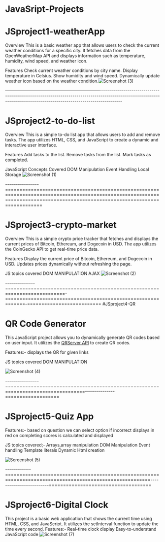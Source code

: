 # JavaSript-Projects

# JSproject1-weatherApp

Overview
This is a basic weather app that allows users to check the current weather conditions for a specific city. It fetches data from the OpenWeatherMap API 
and displays information such as temperature, humidity, wind speed, and weather icon.

Features
Check current weather conditions by city name.
Display temperature in Celsius.
Show humidity and wind speed.
Dynamically update weather icon based on the weather condition.![Screenshot (3)](https://github.com/rahulbalati/JSproject1-weatherApp/assets/118408469/fa2bea9f-7452-427c-9eef-213dbcea575b)

——————————————————————-----------------------------------------------------------------------------------------------------------------------------------------------------------------------

# JSproject2-to-do-list
Overview
This is a simple to-do list app that allows users to add and remove tasks. The app utilizes HTML, CSS, and JavaScript to create a dynamic and interactive user interface.

Features
Add tasks to the list.
Remove tasks from the list.
Mark tasks as completed.

JavaScript Concepts Covered
DOM Manipulation
Event Handling
Local Storage
![Screenshot (1)](https://github.com/rahulbalati/JSproject2-to-do-list/assets/118408469/9067e818-d2f2-4d6d-aa14-ae69b9a89954)

-----------------===============================================================================================================================================================================

# JSproject3-crypto-market
Overview
This is a simple crypto price tracker that fetches and displays the current prices of Bitcoin, Ethereum, and Dogecoin in USD. The app utilizes the CoinGecko API to get real-time price data.

Features
Display the current price of Bitcoin, Ethereum, and Dogecoin in USD.
Updates prices dynamically without refreshing the page.

JS topics covered
DOM MANIPULATION
AJAX
![Screenshot (2)](https://github.com/rahulbalati/JSproject3-crypto-market/assets/118408469/66b0f2ca-4c62-4b06-ac14-9f8254619f80)

---------------===========================================================================-=============================================================-==========================
#JSproject4-QR 

# QR Code Generator

This JavaScript project allows you to dynamically generate QR codes based on user input. It utilizes the [QRServer API](https://api.qrserver.com/) to create QR codes.

Features:-
displays the QR for given links

JS topics covered
DOM MANIPULATION

![Screenshot (4)](https://github.com/rahulbalati/JavaSript-Projects/assets/118408469/a03ddfb2-b553-4319-8bd7-7888de493379)

-----------------==================================================================================---------------===================
# JSproject5-Quiz App
Features:-
based on question we can select option if incorrect displays in red on completing scores is calculated and displayed

JS topics covered;-
Arrays,array manipulation
DOM Manipulation
Event handling
Template literals
Dynamic Html creation

![Screenshot (5)](https://github.com/rahulbalati/JavaSript-Projects/assets/118408469/ec848702-11eb-4c99-9217-88f5c132acf1)


-------------=========================================================================================================--------------------------====================================

# JSproject6-Digital Clock
This project is a basic web application that shows the current time using HTML, CSS, and JavaScript. It utilizes the setInterval function to update the time every second.
Features:-
Real-time clock display
Easy-to-understand JavaScript code
![Screenshot (7)](https://github.com/rahulbalati/JavaSript-Projects/assets/118408469/8b651122-6718-487f-b9cb-009cc4a88fb2)



